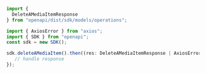 <!-- Start SDK Example Usage -->
```typescript
import {
  DeleteAMediaItemResponse
} from "openapi/dist/sdk/models/operations";

import { AxiosError } from "axios";
import { SDK } from "openapi";
const sdk = new SDK();

sdk.deleteAMediaItem().then((res: DeleteAMediaItemResponse | AxiosError) => {
   // handle response
});
```
<!-- End SDK Example Usage -->